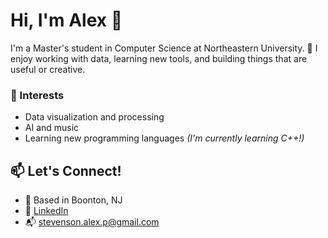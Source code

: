 # Hi, I'm Alex 👋

I'm a Master's student in Computer Science at Northeastern University. 🐺
I enjoy working with data, learning new tools, and building things that are useful or creative.

### 🌱 Interests
- Data visualization and processing  
- AI and music  
- Learning new programming languages  *(I'm currently learning C++!)*

## 📫 Let's Connect!
- 📍 Based in Boonton, NJ
- 🔗 [LinkedIn](https://linkedin.com/in/alexandriapstevenson)
- 📬 stevenson.alex.p@gmail.com
